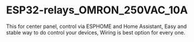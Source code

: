 # ESP32-relays_OMRON_250VAC_10A
This for center panel, control via ESPHOME and Home Assistant, Easy and stable way to do control your devices, Wiring is best option for every one.

